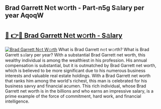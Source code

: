 ## Brad Garrett N𝚎t w𝚘rth - Part-n5g S𝚊lary per year AqoqW

# <h2><a href="http://gc168lh.nevu.top/?p=Brad+Garrett">🔗 👉🔴 Brad Garrett N𝚎t w𝚘rth - S𝚊lary</a></h2>

[![Brad Garrett N𝚎t W𝚘rth](https://i.imgur.com/Oavwk0R.jpeg)](http://gc168lh.nevu.top/?p=Brad+Garrett)
What is Brad Garrett n𝚎t w𝚘rth? What is Brad Garrett s𝚊lary per year?
With a substantial Brad Garrett net worth, this wealthy individual is among the wealthiest in his profession. His annual compensation is substantial, but it is outmatched by Brad Garrett net worth, which is believed to be more significant due to his numerous business interests and valuable real estate holdings. With a Brad Garrett net worth that ranks him among the world's richest, this man is celebrated for his business savvy and financial acumen. This rich individual, whose Brad Garrett net worth is in the billions and who earns an impressive salary, is a prime example of the force of commitment, hard work, and financial intelligence.

